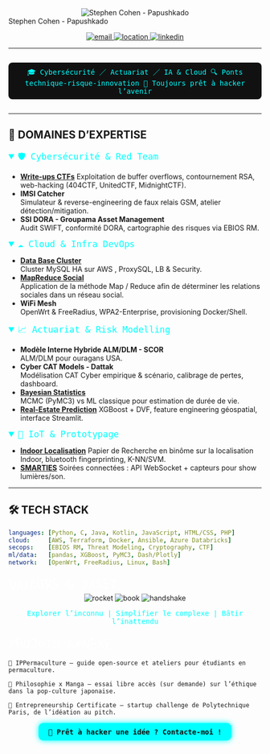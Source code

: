 <!-- ==================== TITRE « NEON » ==================== -->
<div align="center">
  <img 
    src="https://readme-typing-svg.herokuapp.com?font=Orbitron&size=48&pause=2000&color=00F7FF&background=111111&center=true&vCenter=true&width=600&height=120&lines=Papushkado" 
    alt="Stephen Cohen - Papushkado" />
</div>
Stephen Cohen - Papushkado
<p align="center">
  <a href="mailto:Stephen.cohen.pro@gmail.com">
    <img src="https://img.shields.io/badge/📧-Email-white?style=for-the-badge&logo=gmail&logoColor=red" alt="email"/>
  </a>
  <a href="https://www.google.fr/maps?q=Place+de+la+Nation,+Paris,+75000,+fr">
    <img src="https://img.shields.io/badge/📍-Paris-white?style=for-the-badge&logo=google-maps&logoColor=0055FF" alt="location"/>
  </a>
  <a href="https://www.linkedin.com/in/stephen-cohen-491964163/">
    <img src="https://img.shields.io/badge/🔗-LinkedIn-white?style=for-the-badge&logo=linkedin&logoColor=0A66C2" alt="linkedin"/>
  </a>
</p>

---

<div align="center">
  <p style="font-family: 'Share Tech Mono', monospace; color:#0ff; background:#111; display:inline-block; padding:0.5rem 1rem; border-radius:0.5rem;">
    🎓 Cybersécurité ／ Actuariat ／ IA & Cloud  
    🔍 Ponts technique-risque-innovation  
    🚀 Toujours prêt à hacker l’avenir
  </p>
</div>

---

## 👾 DOMAINES D’EXPERTISE

<details open>
  <summary style="font-family: 'Orbitron', monospace; color:#0ff; font-size:1.1rem;">
    🛡️ Cybersécurité & Red Team
  </summary>

  - [**Write-ups CTFs**](https://github.com/Papushkado/Write-ups-CTFs) 
    Exploitation de buffer overflows, contournement RSA, web-hacking (404CTF, UnitedCTF, MidnightCTF).
  - **IMSI Catcher**  
    Simulateur & reverse-engineering de faux relais GSM, atelier détection/mitigation.
  - **SSI DORA - Groupama Asset Management**  
    Audit SWIFT, conformité DORA, cartographie des risques via EBIOS RM.
</details>

<details open>
  <summary style="font-family: 'Orbitron', monospace; color:#0ff; font-size:1.1rem;">
    ☁️ Cloud & Infra DevOps
  </summary>

  - [**Data Base Cluster**](https://github.com/Papushkado/DBCluster)  
    Cluster MySQL HA sur AWS , ProxySQL, LB & Security.
  - [**MapReduce Social**](https://github.com/Papushkado/MapReduce)  
    Application de la méthode Map / Reduce afin de déterminer les relations sociales dans un réseau social.
  - **WiFi Mesh**  
    OpenWrt & FreeRadius, WPA2-Enterprise, provisioning Docker/Shell.
</details>

<details open>
  <summary style="font-family: 'Orbitron', monospace; color:#0ff; font-size:1.1rem;">
    📈 Actuariat & Risk Modelling
  </summary>

  - **Modèle Interne Hybride ALM/DLM - SCOR**  
    ALM/DLM pour ouragans USA.
  - **Cyber CAT Models - Dattak**  
    Modélisation CAT Cyber empirique & scénario, calibrage de pertes, dashboard.
  - [**Bayesian Statistics**](https://github.com/Papushkado/Bayesian_Statistics)  
    MCMC (PyMC3) vs ML classique pour estimation de durée de vie.
  - [**Real-Estate Prediction**](https://github.com/Papushkado/Real-Estate-predictions) 
    XGBoost + DVF, feature engineering géospatial, interface Streamlit.
</details>

<details open>
  <summary style="font-family: 'Orbitron', monospace; color:#0ff; font-size:1.1rem;">
    🤖 IoT & Prototypage
  </summary>

  - [**Indoor Localisation**](https://github.com/Papushkado/GIN206_localisation_indoors)
    Papier de Recherche en binôme sur la localisation Indoor, bluetooth fingerprinting, K-NN/SVM.
  - [**SMARTIES**](https://github.com/Papushkado/ioT_Telecom)
    Soirées connectées : API WebSocket + capteurs pour show lumières/son.
</details>

---

## 🛠️ TECH STACK

```yaml
languages: [Python, C, Java, Kotlin, JavaScript, HTML/CSS, PHP]
cloud:     [AWS, Terraform, Docker, Ansible, Azure Databricks]
secops:    [EBIOS RM, Threat Modeling, Cryptography, CTF]
ml/data:   [pandas, XGBoost, PyMC3, Dash/Plotly]
network:   [OpenWrt, FreeRadius, Linux, Bash]

```
<svg width="220" height="40" xmlns="http://www.w3.org/2000/svg">
<defs> <filter id="glitch3"> <feTurbulence type="fractalNoise" baseFrequency="0.03" numOctaves="4" result="n3"/> <feDisplacementMap in="SourceGraphic" in2="n3" scale="12"/> </filter> </defs> <text x="0" y="30" font-family="Share Tech Mono, monospace" font-size="24" fill="#fff" filter="url(#glitch3)"> VALEURS & PASSIONS </text> </svg> <div align="center"> <img src="https://img.icons8.com/ios-filled/60/00ffff/rocket.png" alt="rocket"/> <img src="https://img.icons8.com/ios-filled/60/ff00ff/book.png" alt="book"/> <img src="https://img.icons8.com/ios-filled/60/00f7ff/handshake.png" alt="handshake"/> </div> <p align="center" style="font-family:'Share Tech Mono', monospace; color:#0ff;"> Explorer l’inconnu | Simplifier le complexe | Bâtir l’inattendu </p>
<svg width="200" height="40" xmlns="http://www.w3.org/2000/svg">
<defs> <filter id="glitch4"> <feTurbulence type="turbulence" baseFrequency="0.04" numOctaves="3" result="n4"/> <feDisplacementMap in="SourceGraphic" in2="n4" scale="10"/> </filter> </defs> <text x="0" y="30" font-family="Share Tech Mono, monospace" font-size="24" fill="#fff" filter="url(#glitch4)"> PROJETS ANNEXES </text> </svg>

    🌿 IPPermaculture – guide open-source et ateliers pour étudiants en permaculture.

    🧠 Philosophie x Manga – essai libre accès (sur demande) sur l’éthique dans la pop-culture japonaise.

    💼 Entrepreneurship Certificate – startup challenge de Polytechnique Paris, de l’idéation au pitch.

<div align="center"> <a href="mailto:Stephen.cohen.pro@gmail.com" style="text-decoration:none;"> <span style=" display:inline-block; padding:0.6rem 1.2rem; background:#0ff; color:#111; font-family:Orbitron, monospace; font-weight:bold; border-radius:0.6rem; box-shadow:0 0 12px #0ff; "> 🚀 Prêt à hacker une idée ? Contacte-moi ! </span> </a> </div>

